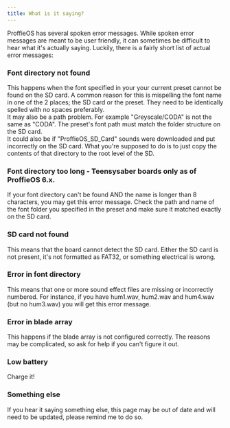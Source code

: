 ```yaml
---
title: What is it saying?
---
```

ProffieOS has several spoken error messages. While spoken error messages are meant to be user friendly, it can sometimes be difficult to hear what it's actually saying. Luckily, there is a fairly short list of actual error messages:

### Font directory not found
This happens when the font specified in your your current preset cannot be found on the SD card. A common reason for this is mispelling the font name in one of the 2 places; the SD card or the preset. They need to be identically spelled with no spaces preferably.  
It may also be a path problem. For example "Greyscale/CODA" is not the same as "CODA". The preset's font path must match the folder structure on the SD card.  
It could also be if "ProffieOS_SD_Card" sounds were downloaded and put incorrectly on the SD card. What you're supposed to do is to just copy the contents of that directory to the root level of the SD.

### Font directory too long - Teensysaber boards only as of ProffieOS 6.x.
If your font directory can't be found AND the name is longer than 8 characters, you may get this error message. Check the path and name of the font folder you specified in the preset and make sure it matched exactly on the SD card.

### SD card not found
This means that the board cannot detect the SD card. Either the SD card is not present, it's not formatted as FAT32, or something electrical is wrong.

### Error in font directory
This means that one or more sound effect files are missing or incorrectly numbered. For instance, if you have hum1.wav, hum2.wav and hum4.wav (but no hum3.wav) you will get this error message.

### Error in blade array
This happens if the blade array is not configured correctly.
The reasons may be complicated, so ask for help if you can't figure it out.

### Low battery
Charge it!

### Something else
If you hear it saying something else, this page may be out of date and will need to be updated, please remind me to do so.
